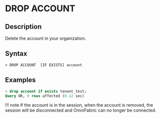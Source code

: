 # **DROP ACCOUNT**

## **Description**

Delete the account in your organization.

## **Syntax**

```
> DROP ACCOUNT  [IF EXISTS] account
```

## **Examples**

```sql
> drop account if exists tenant_test;
Query OK, 0 rows affected (0.12 sec)
```

!!! note
    If the account is in the session, when the account is removed, the session will be disconnected and OmniFabric can no longer be connected.
